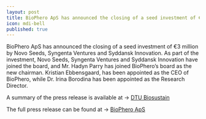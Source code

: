 ```yaml
---
layout: post
title: BioPhero ApS has announced the closing of a seed investment of €3 million by Novo Seeds, Syngenta Ventures and Syddansk Innovation
icon: mdi-bell
published: true
---
```


BioPhero ApS has announced the closing of a seed investment of €3 million by Novo Seeds, Syngenta Ventures and Syddansk Innovation. As part of the investment, Novo Seeds, Syngenta Ventures and Syddansk Innovation have joined the board, and Mr. Hadyn Parry has joined BioPhero’s board as the new chairman. Kristian Ebbensgaard, has been appointed as the CEO of BioPhero, while Dr. Irina Borodina has been appointed as the Research Director.

A summary of the press release is available at ->
[DTU Biosustain](http://www.biosustain.dtu.dk/nyhedsbase/nyhed?id=621872C1-5D09-4643-9B38-0986629D5D7B)

The full press release can be found at ->
[BioPhero ApS](https://biophero.com/onewebmedia/BioPhero%20Press%20Release%20EN.pdf)